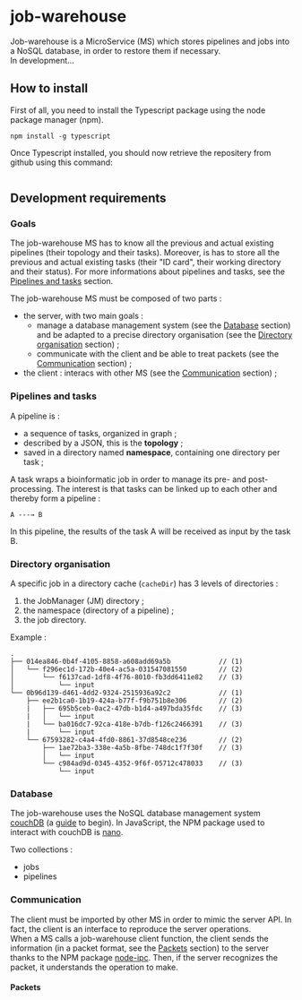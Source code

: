 # job-warehouse
Job-warehouse is a MicroService (MS) which stores pipelines and jobs into a NoSQL database, in order to restore them if necessary.  
In development...

## How to install

First of all, you need to install the Typescript package using the node package manager (npm).
```
npm install -g typescript
```

Once Typescript installed, you should now retrieve the repositery from github using this command:
```
```

## Development requirements

### Goals
The job-warehouse MS has to know all the previous and actual existing pipelines (their topology and their tasks). Moreover, is has to store all the previous and actual existing tasks (their "ID card", their working directory and their status). For more informations about pipelines and tasks, see the [Pipelines and tasks](#pipelines-and-tasks) section.

The job-warehouse MS must be composed of two parts :
- the server, with two main goals :
  - manage a database management system (see the [Database](#database) section) and be adapted to a precise directory organisation (see the [Directory organisation](#directory-organisation) section) ;
  - communicate with the client and be able to treat packets (see the [Communication](#communication) section) ;
- the client : interacs with other MS (see the [Communication](#communication) section) ;

### Pipelines and tasks

A pipeline is :
- a sequence of tasks, organized in graph ;
- described by a JSON, this is the **topology** ;
- saved in a directory named **namespace**, containing one directory per task ;

A task wraps a bioinformatic job in order to manage its pre- and post-processing. The interest is that tasks can be linked up to each other and thereby form a pipeline :
```
A ---→ B
```
In this pipeline, the results of the task A will be received as input by the task B.

### Directory organisation

A specific job in a directory cache (`cacheDir`) has 3 levels of directories :

1. the JobManager (JM) directory ;
2. the namespace (directory of a pipeline) ;
3. the job directory.

Example :

```
.
├── 014ea846-0b4f-4105-8858-a608add69a5b            // (1)
│   └── f296ec1d-172b-40e4-ac5a-031547081550        // (2)
│       └── f6137cad-1df8-4f76-8010-fb3dd6411e82    // (3)
│           └── input
└── 0b96d139-d461-4dd2-9324-2515936a92c2            // (1)
    ├── ee2b1ca0-1b19-424a-b77f-f9b751b8e306        // (2)
    |   ├── 695b5ceb-0ac2-47db-b1d4-a497bda35fdc    // (3)
    |   │   └── input
    |   └── ba016dc7-92ca-418e-b7db-f126c2466391    // (3)
    |       └── input
    └── 67593282-c4a4-4fd0-8861-37d8548ce236        // (2)
        ├── 1ae72ba3-338e-4a5b-8fbe-748dc1f7f30f    // (3)
        │   └── input
        └── c984ad9d-0345-4352-9f6f-05712c478033    // (3)
            └── input
```



### Database

The job-warehouse uses the NoSQL database management system [couchDB][1] (a [guide][4] to begin). In JavaScript, the NPM package used to interact with couchDB is [nano][2].

Two collections :
- jobs
- pipelines



### Communication

The client must be imported by other MS in order to mimic the server API. In fact, the client is an interface to reproduce the server operations.  
When a MS calls a job-warehouse client function, the client sends the information (in a packet format, see the [Packets](#packets) section) to the server thanks to the NPM package [node-ipc][3]. Then, if the server recognizes the packet, it understands the operation to make.

#### Packets





[1]: http://couchdb.apache.org/
[2]: https://www.npmjs.com/package/nano
[3]: https://www.npmjs.com/package/node-ipc
[4]: http://guide.couchdb.org/draft/index.html
